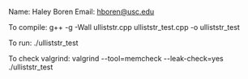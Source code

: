 Name: Haley Boren
Email: hboren@usc.edu

To compile:
g++ -g -Wall ulliststr.cpp ulliststr_test.cpp -o ulliststr_test

To run: 
./ulliststr_test 

To check valgrind: 
valgrind --tool=memcheck --leak-check=yes ./ulliststr_test